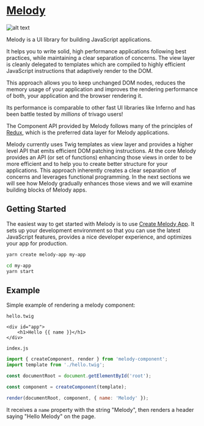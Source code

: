 # [**Melody**](https://melody.js.org/)

![alt text](https://melody.js.org/images/melody-logo.jpg "Melody Logo")

Melody is a UI library for building JavaScript applications.

It helps you to write solid, high performance applications following best practices, while maintaining a clear separation of concerns. The view layer is cleanly delegated to templates which are compiled to highly efficient JavaScript instructions that adaptively render to the DOM.

This approach allows you to keep unchanged DOM nodes, reduces the memory usage of your application and improves the rendering performance of both, your application and the browser rendering it.

Its performance is comparable to other fast UI libraries like Inferno and has been battle tested by *millions* of trivago users!

The Component API provided by Melody follows many of the principles of [Redux](http://redux.js.org), which is the preferred data layer for Melody applications.

Melody currently uses Twig templates as view layer and provides a higher level API that emits efficient DOM patching instructions. At the core Melody provides an API (or set of functions) enhancing those views in order to be more efficient and to help you to create better structure for your applications. This approach inherently creates a clear separation of concerns and leverages functional programming. In the next sections we will see how Melody gradually enhances those views and we will examine building blocks of Melody apps. 

## **Getting Started**

The easiest way to get started with Melody is to use [Create Melody App](http://github.com/trivago/create-melody-app). It sets up your development environment so that you can use the latest JavaScript features, provides a nice developer experience, and optimizes your app for production.
```bash
yarn create melody-app my-app
```
```bash
cd my-app
yarn start
```


## **Example**

Simple example of rendering a melody component:

`hello.twig`
```twig
<div id="app">
    <h1>Hello {{ name }}</h1>
</div>
```
`index.js`
```js
import { createComponent, render } from 'melody-component';
import template from './hello.twig';

const documentRoot = document.getElementById('root');

const component = createComponent(template);

render(documentRoot, component, { name: 'Melody' });
```
It receives a `name` property with the string "Melody", then renders a header saying "Hello Melody" on the page.